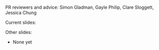 
PR reviewers and advice: Simon Gladman, Gayle Philip, Clare Sloggett, Jessica Chung

Current slides:

Other slides:

- None yet
